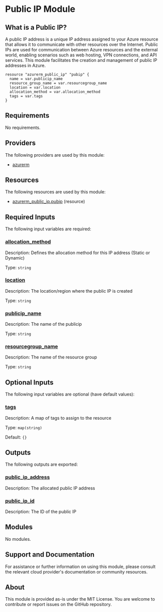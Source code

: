 <!-- BEGIN_TF_DOCS -->
# Public IP Module

## What is a Public IP?
A public IP address is a unique IP address assigned to your Azure resource that allows it to communicate with other resources over the Internet. Public IPs are used for communication between Azure resources and the external world, enabling scenarios such as web hosting, VPN connections, and API services. This module facilitates the creation and management of public IP addresses in Azure.

```hcl
resource "azurerm_public_ip" "pubip" {
  name = var.publicip_name
  resource_group_name = var.resourcegroup_name
  location = var.location
  allocation_method = var.allocation_method
  tags = var.tags
}
```

<!-- markdownlint-disable MD033 -->
## Requirements

No requirements.

## Providers

The following providers are used by this module:

- <a name="provider_azurerm"></a> [azurerm](#provider\_azurerm)

## Resources

The following resources are used by this module:

- [azurerm_public_ip.pubip](https://registry.terraform.io/providers/hashicorp/azurerm/latest/docs/resources/public_ip) (resource)

<!-- markdownlint-disable MD013 -->
## Required Inputs

The following input variables are required:

### <a name="input_allocation_method"></a> [allocation\_method](#input\_allocation\_method)

Description: Defines the allocation method for this IP address (Static or Dynamic)

Type: `string`

### <a name="input_location"></a> [location](#input\_location)

Description: The location/region where the public IP is created

Type: `string`

### <a name="input_publicip_name"></a> [publicip\_name](#input\_publicip\_name)

Description: The name of the publicip

Type: `string`

### <a name="input_resourcegroup_name"></a> [resourcegroup\_name](#input\_resourcegroup\_name)

Description: The name of the resource group

Type: `string`

## Optional Inputs

The following input variables are optional (have default values):

### <a name="input_tags"></a> [tags](#input\_tags)

Description: A map of tags to assign to the resource

Type: `map(string)`

Default: `{}`

## Outputs

The following outputs are exported:

### <a name="output_public_ip_address"></a> [public\_ip\_address](#output\_public\_ip\_address)

Description: The allocated public IP address

### <a name="output_public_ip_id"></a> [public\_ip\_id](#output\_public\_ip\_id)

Description: The ID of the public IP

## Modules

No modules.

## Support and Documentation
For assistance or further information on using this module, please consult the relevant cloud provider's documentation or community resources.

## About
This module is provided as-is under the MIT License. You are welcome to contribute or report issues on the GitHub repository.
<!-- END_TF_DOCS -->